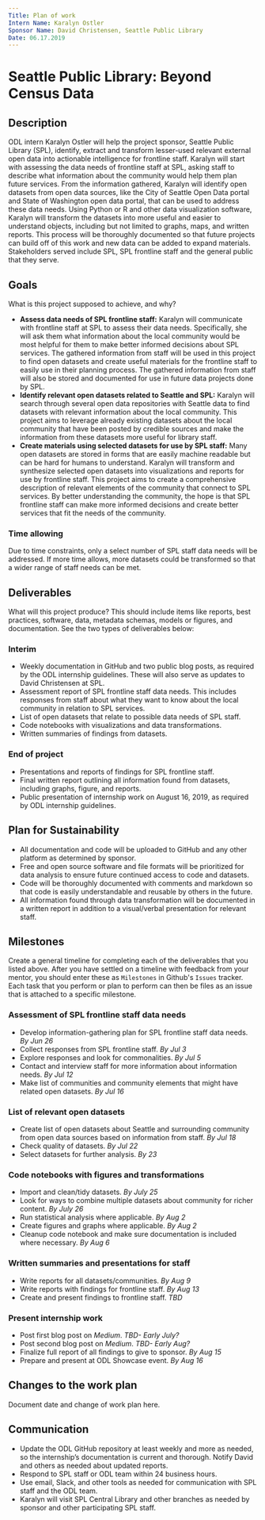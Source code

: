 ```yaml
---
Title: Plan of work
Intern Name: Karalyn Ostler
Sponsor Name: David Christensen, Seattle Public Library
Date: 06.17.2019
---
```


# Seattle Public Library: Beyond Census Data

## Description  
ODL intern Karalyn Ostler will help the project sponsor, Seattle Public Library (SPL), identify, extract and transform lesser-used relevant external open data into actionable intelligence for frontline staff. Karalyn will start with assessing the data needs of frontline staff at SPL, asking staff to describe what information about the community would help them plan future services. From the information gathered, Karalyn will identify open datasets from open data sources, like the City of Seattle Open Data portal and State of Washington open data portal, that can be used to address these data needs. Using Python or R and other data visualization software, Karalyn will transform the datasets into more useful and easier to understand objects, including but not limited to graphs, maps, and written reports. This process will be thoroughly documented so that future projects can build off of this work and new data can be added to expand materials. Stakeholders served include SPL, SPL frontline staff and the general public that they serve.


## Goals     
What is this project supposed to achieve, and why?

- **Assess data needs of SPL frontline staff:** Karalyn will communicate with frontline staff at SPL to assess their data needs. Specifically, she will ask them what information about the local community would be most helpful for them to make better informed decisions about SPL services. The gathered information from staff will be used in this project to find open datasets and create useful materials for the frontline staff to easily use in their planning process. The gathered information from staff will also be stored and documented for use in future data projects done by SPL.
- **Identify relevant open datasets related to Seattle and SPL:** Karalyn will search through several open data repositories with Seattle data to find datasets with relevant information about the local community. This project aims to leverage already existing datasets about the local community that have been posted by credible sources and make the information from these datasets more useful for library staff. 
- **Create materials using selected datasets for use by SPL staff:** Many open datasets are stored in forms that are easily machine readable but can be hard for humans to understand. Karalyn will transform and synthesize selected open datasets into visualizations and reports for use by frontline staff. This project aims to create a comprehensive description of relevant elements of the community that connect to SPL services. By better understanding the community, the hope is that SPL frontline staff can make more informed decisions and create better services that fit the needs of the community.

<!-- ### Out of scope 
Optional section, but nice to have when out of scope work starts to creep in...  -->

### Time allowing
Due to time constraints, only a select number of SPL staff data needs will be addressed. If more time allows, more datasets could be transformed so that a wider range of staff needs can be met.

## Deliverables    
What will this project produce? This should include items like reports, best practices, software, data, metadata schemas, models or figures, and documentation. See the two types of deliverables below: 

### Interim     
- Weekly documentation in GitHub and two public blog posts, as required by the ODL internship guidelines. These will also serve as updates to David Christensen at SPL.
- Assessment report of SPL frontline staff data needs. This includes responses from staff about what they want to know about the local community in relation to SPL services.
- List of open datasets that relate to possible data needs of SPL staff.
- Code notebooks with visualizations and data transformations.
- Written summaries of findings from datasets.

### End of project
- Presentations and reports of findings for SPL frontline staff.
- Final written report outlining all information found from datasets, including graphs, figure, and reports.
- Public presentation of internship work on August 16, 2019, as required by ODL internship guidelines.


## Plan for Sustainability       
- All documentation and code will be uploaded to GitHub and any other platform as determined by sponsor.
- Free and open source software and file formats will be prioritized for data analysis to ensure future continued access to code and datasets.
- Code will be thoroughly documented with comments and markdown so that code is easily understandable and reusable by others in the future.
- All information found through data transformation will be documented in a written report in addition to a visual/verbal presentation for relevant staff.

## Milestones    
Create a general timeline for completing each of the deliverables that you listed above. After you have settled on a timeline with feedback from your mentor, you should enter these as `Milestones` in Github's `Issues` tracker. Each task that you perform or plan to perform can then be files as an issue that is attached to a specific milestone.

### Assessment of SPL frontline staff data needs
- Develop information-gathering plan for SPL frontline staff data needs. *By Jun 26*
- Collect responses from SPL frontline staff. *By Jul 3*
- Explore responses and look for commonalities. *By Jul 5*
- Contact and interview staff for more information about information needs. *By Jul 12*
- Make list of communities and community elements that might have related open datasets. *By Jul 16* 
### List of relevant open datasets
- Create list of open datasets about Seattle and surrounding community from open data sources based on information from staff. *By Jul 18*
- Check quality of datasets. *By Jul 22*
- Select datasets for further analysis. *By 23*
### Code notebooks with figures and transformations
- Import and clean/tidy datasets. *By July 25*
- Look for ways to combine multiple datasets about community for richer content. *By July 26*
- Run statistical analysis where applicable. *By Aug 2*
- Create figures and graphs where applicable. *By Aug 2*
- Cleanup code notebook and make sure documentation is included where necessary. *By Aug 6*
### Written summaries and presentations for staff
- Write reports for all datasets/communities. *By Aug 9*
- Write reports with findings for frontline staff. *By Aug 13*
- Create and present findings to frontline staff. *TBD*
### Present internship work
- Post first blog post on *Medium*. *TBD- Early July?*
- Post second blog post on *Medium*. *TBD- Early Aug?*
- Finalize full report of all findings to give to sponsor. *By Aug 15*
- Prepare and present at ODL Showcase event. *By Aug 16*

## Changes to the work plan
Document date and change of work plan here.

## Communication
- Update the ODL GitHub repository at least weekly and more as needed, so the internship’s documentation is current and thorough. Notify David and others as needed about updated reports.
- Respond to SPL staff or ODL team within 24 business hours.
- Use email, Slack, and other tools as needed for communication with SPL staff and the ODL team.
- Karalyn will visit SPL Central Library and other branches as needed by sponsor and other participating SPL staff.
